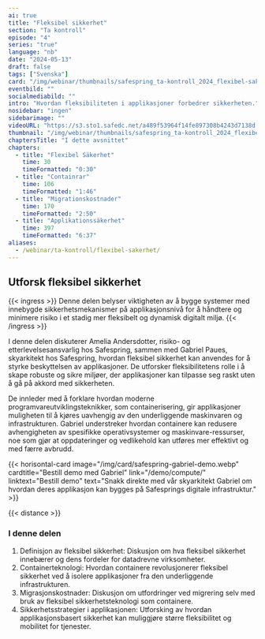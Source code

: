 ```yaml
---
ai: true
title: "Fleksibel sikkerhet"
section: "Ta kontroll"
episode: "4"
series: "true"
language: "nb"
date: "2024-05-13"
draft: false
tags: ["Svenska"]
card: "/img/webinar/thumbnails/safespring_ta-kontroll_2024_flexibel-sakerhet.jpg"
eventbild: ""
socialmediabild: ""
intro: "Hvordan fleksibiliteten i applikasjoner forbedrer sikkerheten."
nosidebar: "ingen"
sidebarimage: ""
videoURL: "https://s3.sto1.safedc.net/a489f53964f14fe897308b4243d7138d:processedvideos/safespring_ta-kontroll_2024_flexibel-sakerhet_final/master.m3u8"
thumbnail: "/img/webinar/thumbnails/safespring_ta-kontroll_2024_flexibel-sakerhet.jpg"
chaptersTitle: "I dette avsnittet"
chapters:
  - title: "Flexibel Säkerhet"
    time: 30
    timeFormatted: "0:30"
  - title: "Containrar"
    time: 106
    timeFormatted: "1:46"
  - title: "Migrationskostnader"
    time: 170
    timeFormatted: "2:50"
  - title: "Applikationssäkerhet"
    time: 397
    timeFormatted: "6:37"
aliases:
  - /webinar/ta-kontroll/flexibel-sakerhet/
---
```

## Utforsk fleksibel sikkerhet

{{< ingress >}}
Denne delen belyser viktigheten av å bygge systemer med innebygde sikkerhetsmekanismer på applikasjonsnivå for å håndtere og minimere risiko i et stadig mer fleksibelt og dynamisk digitalt miljø.
{{< /ingress >}}

I denne delen diskuterer Amelia Andersdotter, risiko- og etterlevelsesansvarlig hos Safespring, sammen med Gabriel Paues, skyarkitekt hos Safespring, hvordan fleksibel sikkerhet kan anvendes for å styrke beskyttelsen av applikasjoner. De utforsker fleksibilitetens rolle i å skape robuste og sikre miljøer, der applikasjoner kan tilpasse seg raskt uten å gå på akkord med sikkerheten.

De innleder med å forklare hvordan moderne programvareutviklingsteknikker, som containerisering, gir applikasjoner muligheten til å kjøres uavhengig av den underliggende maskinvaren og infrastrukturen. Gabriel understreker hvordan containere kan redusere avhengigheten av spesifikke operativsystemer og maskinvare-ressurser, noe som gjør at oppdateringer og vedlikehold kan utføres mer effektivt og med færre avbrudd.

{{< horisontal-card image="/img/card/safespring-gabriel-demo.webp" cardtitle="Bestill demo med Gabriel" link="/demo/compute/" linktext="Bestill demo" text="Snakk direkte med vår skyarkitekt Gabriel om hvordan deres applikasjon kan bygges på Safesprings digitale infrastruktur." >}}

{{< distance >}}

### I denne delen

1. Definisjon av fleksibel sikkerhet: Diskusjon om hva fleksibel sikkerhet innebærer og dens fordeler for datadrevne virksomheter.
2. Containerteknologi: Hvordan containere revolusjonerer fleksibel sikkerhet ved å isolere applikasjoner fra den underliggende infrastrukturen.
3. Migrasjonskostnader: Diskusjon om utfordringer ved migrering selv med bruk av fleksibel sikkerhetsteknologi som containere.
4. Sikkerhetsstrategier i applikasjonen: Utforsking av hvordan applikasjonsbasert sikkerhet kan muliggjøre større fleksibilitet og mobilitet for tjenester.